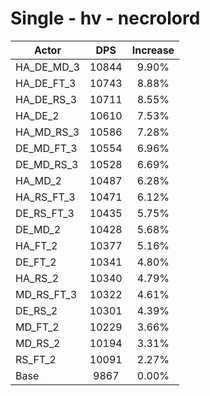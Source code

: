 # Single - hv - necrolord
| Actor | DPS | Increase |
|---|:---:|:---:|
|HA_DE_MD_3|10844|9.90%|
|HA_DE_FT_3|10743|8.88%|
|HA_DE_RS_3|10711|8.55%|
|HA_DE_2|10610|7.53%|
|HA_MD_RS_3|10586|7.28%|
|DE_MD_FT_3|10554|6.96%|
|DE_MD_RS_3|10528|6.69%|
|HA_MD_2|10487|6.28%|
|HA_RS_FT_3|10471|6.12%|
|DE_RS_FT_3|10435|5.75%|
|DE_MD_2|10428|5.68%|
|HA_FT_2|10377|5.16%|
|DE_FT_2|10341|4.80%|
|HA_RS_2|10340|4.79%|
|MD_RS_FT_3|10322|4.61%|
|DE_RS_2|10301|4.39%|
|MD_FT_2|10229|3.66%|
|MD_RS_2|10194|3.31%|
|RS_FT_2|10091|2.27%|
|Base|9867|0.00%|
